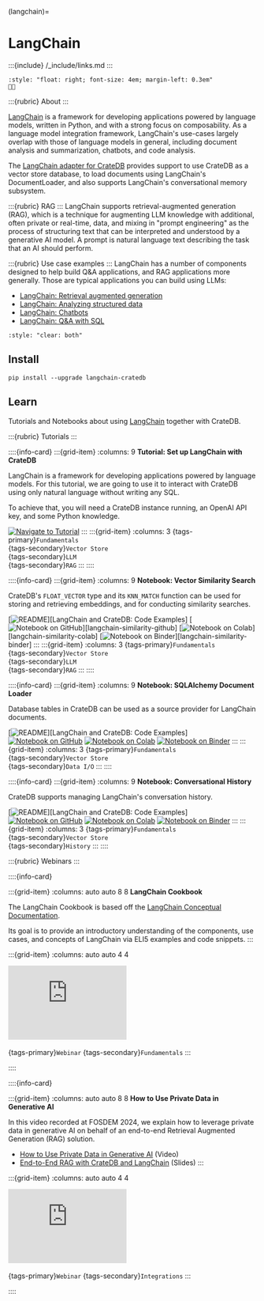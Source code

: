 (langchain)=

# LangChain

:::{include} /_include/links.md
:::

```{div}
:style: "float: right; font-size: 4em; margin-left: 0.3em"
🦜️🔗
```

:::{rubric} About
:::

[LangChain] is a framework for developing applications powered by language models,
written in Python, and with a strong focus on composability. As a language model
integration framework, LangChain's use-cases largely overlap with those of language
models in general, including document analysis and summarization, chatbots, and
code analysis.

The [LangChain adapter for CrateDB] provides support to use CrateDB as a vector store
database, to load documents using LangChain's DocumentLoader, and also supports
LangChain's conversational memory subsystem.

:::{rubric} RAG
:::
LangChain supports retrieval-augmented generation (RAG), which is a technique for
augmenting LLM knowledge with additional, often private or real-time, data, and mixing
in "prompt engineering" as the process of structuring text that can be interpreted and
understood by a generative AI model. A prompt is natural language text describing the
task that an AI should perform.

:::{rubric} Use case examples
:::
LangChain has a number of components designed to help build Q&A applications,
and RAG applications more generally. Those are typical applications you can
build using LLMs:

  - [LangChain: Retrieval augmented generation]
  - [LangChain: Analyzing structured data]
  - [LangChain: Chatbots]
  - [LangChain: Q&A with SQL]

```{div}
:style: "clear: both"
```


## Install
```shell
pip install --upgrade langchain-cratedb
```


## Learn

Tutorials and Notebooks about using [LangChain] together with CrateDB.

:::{rubric} Tutorials
:::

::::{info-card}
:::{grid-item}
:columns: 9
**Tutorial: Set up LangChain with CrateDB**

LangChain is a framework for developing applications powered by language models.
For this tutorial, we are going to use it to interact with CrateDB using only
natural language without writing any SQL.

To achieve that, you will need a CrateDB instance running, an OpenAI API key,
and some Python knowledge.

[![Navigate to Tutorial](https://img.shields.io/badge/Navigate%20to-Tutorial-darkblue?logo=Markdown)][How to set up LangChain with CrateDB]
:::
:::{grid-item}
:columns: 3
{tags-primary}`Fundamentals` \
{tags-secondary}`Vector Store` \
{tags-secondary}`LLM` \
{tags-secondary}`RAG`
:::
::::


::::{info-card}
:::{grid-item}
:columns: 9
**Notebook: Vector Similarity Search**

CrateDB's `FLOAT_VECTOR` type and its `KNN_MATCH` function can be used
for storing and retrieving embeddings, and for conducting similarity
searches.

[![README](https://img.shields.io/badge/Open-README-darkblue?logo=GitHub)][LangChain and CrateDB: Code Examples]
[![Notebook on GitHub](https://img.shields.io/badge/Open%20on-GitHub-darkgreen?logo=GitHub)][langchain-similarity-github]
[![Notebook on Colab](https://img.shields.io/badge/Open%20on-Colab-blue?logo=Google%20Colab)][langchain-similarity-colab]
[![Notebook on Binder](https://img.shields.io/badge/Open%20on-Binder-lightblue?logo=binder)][langchain-similarity-binder]
:::
:::{grid-item}
:columns: 3
{tags-primary}`Fundamentals` \
{tags-secondary}`Vector Store` \
{tags-secondary}`LLM` \
{tags-secondary}`RAG`
:::
::::


::::{info-card}
:::{grid-item}
:columns: 9
**Notebook: SQLAlchemy Document Loader**

Database tables in CrateDB can be used as a source provider for
LangChain documents.

[![README](https://img.shields.io/badge/Open-README-darkblue?logo=GitHub)][LangChain and CrateDB: Code Examples]
[![Notebook on GitHub](https://img.shields.io/badge/Open%20on-GitHub-darkgreen?logo=GitHub)][langchain-document-loader-github]
[![Notebook on Colab](https://img.shields.io/badge/Open%20on-Colab-blue?logo=Google%20Colab)][langchain-document-loader-colab]
[![Notebook on Binder](https://img.shields.io/badge/Open%20on-Binder-lightblue?logo=binder)][langchain-document-loader-binder]
:::
:::{grid-item}
:columns: 3
{tags-primary}`Fundamentals` \
{tags-secondary}`Vector Store` \
{tags-secondary}`Data I/O`
:::
::::


::::{info-card}
:::{grid-item}
:columns: 9
**Notebook: Conversational History**

CrateDB supports managing LangChain's conversation history.

[![README](https://img.shields.io/badge/Open-README-darkblue?logo=GitHub)][LangChain and CrateDB: Code Examples]
[![Notebook on GitHub](https://img.shields.io/badge/Open%20on-GitHub-darkgreen?logo=GitHub)][langchain-conversational-history-github]
[![Notebook on Colab](https://img.shields.io/badge/Open%20on-Colab-blue?logo=Google%20Colab)][langchain-conversational-history-colab]
[![Notebook on Binder](https://img.shields.io/badge/Open%20on-Binder-lightblue?logo=binder)][langchain-conversational-history-binder]
:::
:::{grid-item}
:columns: 3
{tags-primary}`Fundamentals` \
{tags-secondary}`Vector Store` \
{tags-secondary}`History`
:::
::::


:::{rubric} Webinars
:::

::::{info-card}

:::{grid-item}
:columns: auto auto 8 8
**LangChain Cookbook**

The LangChain Cookbook is based off the [LangChain Conceptual Documentation].

Its goal is to provide an introductory understanding of the components,
use cases, and concepts of LangChain via ELI5 examples and code snippets.
:::

:::{grid-item}
:columns: auto auto 4 4

<iframe width="240" src="https://www.youtube-nocookie.com/embed/2xxziIWmaSA?list=PLqZXAkvF1bPNQER9mLmDbntNfSpzdDIU5" title="YouTube video player" frameborder="0" allow="accelerometer; autoplay; clipboard-write; encrypted-media; gyroscope; picture-in-picture; web-share" allowfullscreen></iframe>
&nbsp;

{tags-primary}`Webinar`
{tags-secondary}`Fundamentals`
:::

::::

::::{info-card}

:::{grid-item}
:columns: auto auto 8 8
**How to Use Private Data in Generative AI**

In this video recorded at FOSDEM 2024, we explain how to leverage private data
in generative AI on behalf of an end-to-end Retrieval Augmented Generation (RAG)
solution.

- [How to Use Private Data in Generative AI] (Video)
- [End-to-End RAG with CrateDB and LangChain] (Slides)
:::

:::{grid-item}
:columns: auto auto 4 4

<iframe width="240" src="https://www.youtube-nocookie.com/embed/icquKckM4o0?si=J0w5yG56Ld4fIXfm" title="YouTube video player" frameborder="0" allow="accelerometer; autoplay; clipboard-write; encrypted-media; gyroscope; picture-in-picture; web-share" allowfullscreen></iframe>
&nbsp;

{tags-primary}`Webinar`
{tags-secondary}`Integrations`
:::

::::



[End-to-End RAG with CrateDB and LangChain]: https://speakerdeck.com/cratedb/how-to-use-private-data-in-generative-ai-end-to-end-solution-for-rag-with-cratedb-and-langchain
[How to set up LangChain with CrateDB]: https://community.cratedb.com/t/how-to-set-up-langchain-with-cratedb/1576
[How to Use Private Data in Generative AI]: https://youtu.be/icquKckM4o0?feature=shared
[LangChain]: https://python.langchain.com/
[LangChain: Analyzing structured data]: https://python.langchain.com/docs/how_to/#extraction
[LangChain: Chatbots]: https://python.langchain.com/docs/how_to/#chatbots
[LangChain: Q&A with SQL]: https://python.langchain.com/docs/how_to/#qa-over-sql--csv
[LangChain: Retrieval augmented generation]: https://python.langchain.com/docs/tutorials/sql_qa/
[LangChain adapter for CrateDB]: https://pypi.org/project/langchain-cratedb/
[LangChain Conceptual Documentation]: https://python.langchain.com/docs/introduction/
[langchain-conversational-history-binder]: https://mybinder.org/v2/gh/crate/cratedb-examples/main?labpath=topic%2Fmachine-learning%2Fllm-langchain%2Fconversational_memory.ipynb
[langchain-conversational-history-colab]: https://colab.research.google.com/github/crate/cratedb-examples/blob/main/topic/machine-learning/llm-langchain/conversational_memory.ipynb
[langchain-conversational-history-github]: https://github.com/crate/cratedb-examples/blob/main/topic/machine-learning/llm-langchain/conversational_memory.ipynb
[langchain-document-loader-binder]: https://mybinder.org/v2/gh/crate/cratedb-examples/main?labpath=topic%2Fmachine-learning%2Fllm-langchain%2Fdocument_loader.ipynb
[langchain-document-loader-colab]: https://colab.research.google.com/github/crate/cratedb-examples/blob/main/topic/machine-learning/llm-langchain/document_loader.ipynb
[langchain-document-loader-github]: https://github.com/crate/cratedb-examples/blob/main/topic/machine-learning/llm-langchain/document_loader.ipynb
